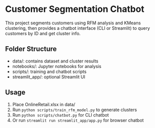 # Customer Segmentation Chatbot

This project segments customers using RFM analysis and KMeans clustering, then provides a chatbot interface (CLI or Streamlit) to query customers by ID and get cluster info.

## Folder Structure
- data/: contains dataset and cluster results
- notebooks/: Jupyter notebooks for analysis
- scripts/: training and chatbot scripts
- streamlit_app/: optional Streamlit UI

## Usage
1. Place OnlineRetail.xlsx in data/
2. Run `python scripts/train_rfm_model.py` to generate clusters
3. Run `python scripts/chatbot.py` for CLI chatbot
4. Or run `streamlit run streamlit_app/app.py` for browser chatbot
